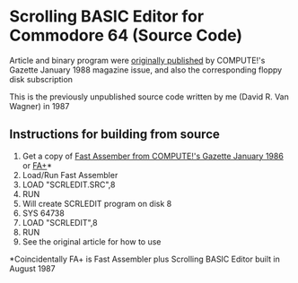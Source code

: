 # Scrolling BASIC Editor for Commodore 64 (Source Code) #

Article and binary program were [originally published](https://archive.org/details/1988-01-computegazette/page/n81/mode/2up) by COMPUTE!'s Gazette January 1988 magazine issue, and also the corresponding floppy disk subscription

This is the previously unpublished source code written by me (David R. Van Wagner) in 1987

## Instructions for building from source

1. Get a copy of [Fast Assember from COMPUTE!'s Gazette January 1986](https://archive.org/details/1986-01-computegazette/page/n79) or [FA+](https://techwithdave.davevw.com/2019/04/scrolling-editor-for-fast-assembler-31.html)*
2. Load/Run Fast Assembler
3. LOAD "SCRLEDIT.SRC",8
4. RUN
5. Will create SCRLEDIT program on disk 8
6. SYS 64738
7. LOAD "SCRLEDIT",8
8. RUN
9. See the original article for how to use

*Coincidentally FA+ is Fast Assembler plus Scrolling BASIC Editor built in August 1987